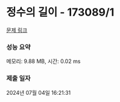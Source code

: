 # 정수의 길이 - 173089/1 

[문제 링크](https://level.goorm.io/exam/173089/%EC%A0%95%EC%88%98%EC%9D%98-%EA%B8%B8%EC%9D%B4/quiz/1) 

### 성능 요약

메모리: 9.88 MB, 시간: 0.02 ms

### 제출 일자

2024년 07월 04일 16:21:31

